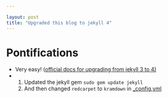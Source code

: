 ```yaml
---

layout: post
title: "Upgraded this blog to jekyll 4"
---
```


# Pontifications

* Very easy! ([official docs for upgrading from jekyll 3 to 4)](https://jekyllrb.com/docs/upgrading/3-to-4/)
* 1. Updated the jekyll gem ```sudo gem update jekyll```
  2. And then changed ```redcarpet``` to ```kramdown``` in [_config.yml](https://github.com/rtanglao/rtDOTcom/commit/e296c834b8bdda4ae06bb0616b8f3ebe2ffaae72)

